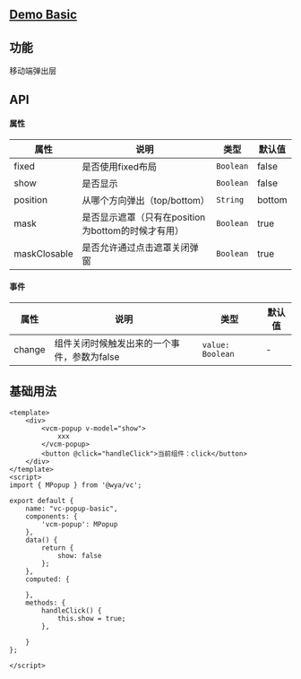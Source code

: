 ## [Demo Basic](https://wya-team.github.io/wya-vc/dist/web/m-popup/basic.html)
## 功能
移动端弹出层

## API

#### 属性

属性 | 说明 | 类型 | 默认值
---|---|---|---
fixed | 是否使用fixed布局 | `Boolean` | false
show | 是否显示 | `Boolean` | false
position | 从哪个方向弹出（top/bottom） | `String` | bottom
mask | 是否显示遮罩（只有在position为bottom的时候才有用） | `Boolean` | true
maskClosable | 是否允许通过点击遮罩关闭弹窗 | `Boolean` | true


#### 事件

属性 | 说明 | 类型 | 默认值
---|---|---|---
change | 组件关闭时候触发出来的一个事件，参数为false | `value: Boolean` | -



## 基础用法

```vue
<template>
	<div>
		<vcm-popup v-model="show">
			xxx
		</vcm-popup>
		<button @click="handleClick">当前组件：click</button>
	</div>
</template>
<script>
import { MPopup } from '@wya/vc';

export default {
	name: "vc-popup-basic",
	components: {
		'vcm-popup': MPopup
	},
	data() {
		return {
			show: false
		};
	},
	computed: {

	},
	methods: {
		handleClick() {
			this.show = true;
		},
		
	}
};

</script>

```